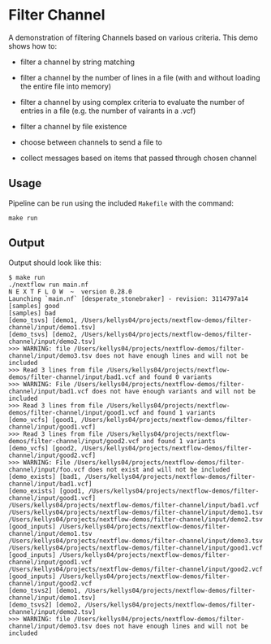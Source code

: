 # Filter Channel

A demonstration of filtering Channels based on various criteria. This demo shows how to:

- filter a channel by string matching

- filter a channel by the number of lines in a file (with and without loading the entire file into memory)

- filter a channel by using complex criteria to evaluate the number of entries in a file (e.g. the number of vairants in a .vcf)

- filter a channel by file existence

- choose between channels to send a file to

- collect messages based on items that passed through chosen channel

## Usage

Pipeline can be run using the included `Makefile` with the command:

```
make run
```

## Output

Output should look like this:

```
$ make run
./nextflow run main.nf
N E X T F L O W  ~  version 0.28.0
Launching `main.nf` [desperate_stonebraker] - revision: 3114797a14
[samples] good
[samples] bad
[demo_tsvs] [demo1, /Users/kellys04/projects/nextflow-demos/filter-channel/input/demo1.tsv]
[demo_tsvs] [demo2, /Users/kellys04/projects/nextflow-demos/filter-channel/input/demo2.tsv]
>>> WARNING: file /Users/kellys04/projects/nextflow-demos/filter-channel/input/demo3.tsv does not have enough lines and will not be included
>>> Read 3 lines from file /Users/kellys04/projects/nextflow-demos/filter-channel/input/bad1.vcf and found 0 variants
>>> WARNING: File /Users/kellys04/projects/nextflow-demos/filter-channel/input/bad1.vcf does not have enough variants and will not be included
>>> Read 3 lines from file /Users/kellys04/projects/nextflow-demos/filter-channel/input/good1.vcf and found 1 variants
[demo_vcfs] [good1, /Users/kellys04/projects/nextflow-demos/filter-channel/input/good1.vcf]
>>> Read 3 lines from file /Users/kellys04/projects/nextflow-demos/filter-channel/input/good2.vcf and found 1 variants
[demo_vcfs] [good2, /Users/kellys04/projects/nextflow-demos/filter-channel/input/good2.vcf]
>>> WARNING: File /Users/kellys04/projects/nextflow-demos/filter-channel/input/foo.vcf does not exist and will not be included
[demo_exists] [bad1, /Users/kellys04/projects/nextflow-demos/filter-channel/input/bad1.vcf]
[demo_exists] [good1, /Users/kellys04/projects/nextflow-demos/filter-channel/input/good1.vcf]
/Users/kellys04/projects/nextflow-demos/filter-channel/input/bad1.vcf
/Users/kellys04/projects/nextflow-demos/filter-channel/input/demo1.tsv
/Users/kellys04/projects/nextflow-demos/filter-channel/input/demo2.tsv
[good_inputs] /Users/kellys04/projects/nextflow-demos/filter-channel/input/demo1.tsv
/Users/kellys04/projects/nextflow-demos/filter-channel/input/demo3.tsv
/Users/kellys04/projects/nextflow-demos/filter-channel/input/good1.vcf
[good_inputs] /Users/kellys04/projects/nextflow-demos/filter-channel/input/good1.vcf
/Users/kellys04/projects/nextflow-demos/filter-channel/input/good2.vcf
[good_inputs] /Users/kellys04/projects/nextflow-demos/filter-channel/input/good2.vcf
[demo_tsvs2] [demo1, /Users/kellys04/projects/nextflow-demos/filter-channel/input/demo1.tsv]
[demo_tsvs2] [demo2, /Users/kellys04/projects/nextflow-demos/filter-channel/input/demo2.tsv]
>>> WARNING: file /Users/kellys04/projects/nextflow-demos/filter-channel/input/demo3.tsv does not have enough lines and will not be included
```
